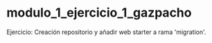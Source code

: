 # modulo_1_ejercicio_1_gazpacho
Ejercicio: Creación repositorio y añadir web starter a rama 'migration'. 
